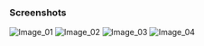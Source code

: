 ### Screenshots

![Image_01](https://i.imgur.com/K0O7X90.png)
![Image_02](https://i.imgur.com/t5D2PSW.png)
![Image_03](https://i.imgur.com/tZ67nBn.png)
![Image_04](https://i.imgur.com/AMVu7oT.png)
